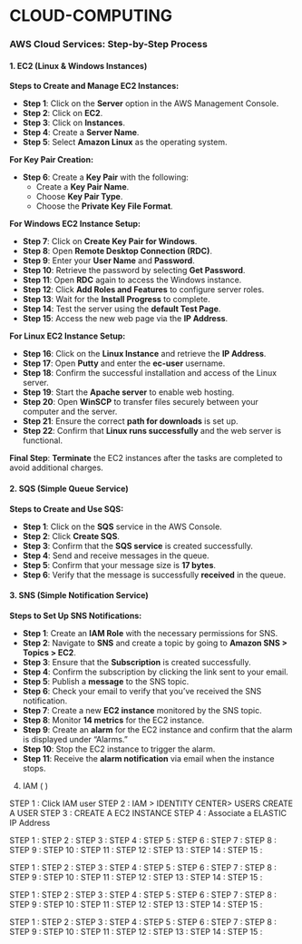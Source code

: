 # CLOUD-COMPUTING


### AWS Cloud Services: Step-by-Step Process

#### 1. **EC2 (Linux & Windows Instances)**

**Steps to Create and Manage EC2 Instances:**

- **Step 1**: Click on the **Server** option in the AWS Management Console.
- **Step 2**: Click on **EC2**.
- **Step 3**: Click on **Instances**.
- **Step 4**: Create a **Server Name**.
- **Step 5**: Select **Amazon Linux** as the operating system.

**For Key Pair Creation:**
- **Step 6**: Create a **Key Pair** with the following:
  - Create a **Key Pair Name**.
  - Choose **Key Pair Type**.
  - Choose the **Private Key File Format**.

**For Windows EC2 Instance Setup:**
- **Step 7**: Click on **Create Key Pair for Windows**.
- **Step 8**: Open **Remote Desktop Connection (RDC)**.
- **Step 9**: Enter your **User Name** and **Password**.
- **Step 10**: Retrieve the password by selecting **Get Password**.
- **Step 11**: Open **RDC** again to access the Windows instance.
- **Step 12**: Click **Add Roles and Features** to configure server roles.
- **Step 13**: Wait for the **Install Progress** to complete.
- **Step 14**: Test the server using the **default Test Page**.
- **Step 15**: Access the new web page via the **IP Address**.

**For Linux EC2 Instance Setup:**
- **Step 16**: Click on the **Linux Instance** and retrieve the **IP Address**.
- **Step 17**: Open **Putty** and enter the **ec-user** username.
- **Step 18**: Confirm the successful installation and access of the Linux server.
- **Step 19**: Start the **Apache server** to enable web hosting.
- **Step 20**: Open **WinSCP** to transfer files securely between your computer and the server.
- **Step 21**: Ensure the correct **path for downloads** is set up.
- **Step 22**: Confirm that **Linux runs successfully** and the web server is functional.

**Final Step**: **Terminate** the EC2 instances after the tasks are completed to avoid additional charges.


#### 2. **SQS (Simple Queue Service)**

**Steps to Create and Use SQS:**

- **Step 1**: Click on the **SQS** service in the AWS Console.
- **Step 2**: Click **Create SQS**.
- **Step 3**: Confirm that the **SQS service** is created successfully.
- **Step 4**: Send and receive messages in the queue.
- **Step 5**: Confirm that your message size is **17 bytes**.
- **Step 6**: Verify that the message is successfully **received** in the queue.



#### 3. **SNS (Simple Notification Service)**

**Steps to Set Up SNS Notifications:**

- **Step 1**: Create an **IAM Role** with the necessary permissions for SNS.
- **Step 2**: Navigate to **SNS** and create a topic by going to **Amazon SNS > Topics > EC2**.
- **Step 3**: Ensure that the **Subscription** is created successfully.
- **Step 4**: Confirm the subscription by clicking the link sent to your email.
- **Step 5**: Publish a **message** to the SNS topic.
- **Step 6**: Check your email to verify that you’ve received the SNS notification.
- **Step 7**: Create a new **EC2 instance** monitored by the SNS topic.
- **Step 8**: Monitor **14 metrics** for the EC2 instance.
- **Step 9**: Create an **alarm** for the EC2 instance and confirm that the alarm is displayed under “Alarms.”
- **Step 10**: Stop the EC2 instance to trigger the alarm.
- **Step 11**: Receive the **alarm notification** via email when the instance stops.



4. IAM ( )

STEP 1 : Click IAM user 
STEP 2 : IAM > IDENTITY CENTER> USERS CREATE A USER
STEP 3 : CREATE A EC2 INSTANCE 
STEP 4 : Associate a ELASTIC IP Address






STEP 1 : 
STEP 2 : 
STEP 3 : 
STEP 4 : 
STEP 5 : 
STEP 6 : 
STEP 7 : 
STEP 8 : 
STEP 9 : 
STEP 10 : 
STEP 11 : 
STEP 12 : 
STEP 13 : 
STEP 14 : 
STEP 15 :





STEP 1 : 
STEP 2 : 
STEP 3 : 
STEP 4 : 
STEP 5 : 
STEP 6 : 
STEP 7 : 
STEP 8 : 
STEP 9 : 
STEP 10 : 
STEP 11 : 
STEP 12 : 
STEP 13 : 
STEP 14 : 
STEP 15 :











STEP 1 : 
STEP 2 : 
STEP 3 : 
STEP 4 : 
STEP 5 : 
STEP 6 : 
STEP 7 : 
STEP 8 : 
STEP 9 : 
STEP 10 : 
STEP 11 : 
STEP 12 : 
STEP 13 : 
STEP 14 : 
STEP 15 :










STEP 1 : 
STEP 2 : 
STEP 3 : 
STEP 4 : 
STEP 5 : 
STEP 6 : 
STEP 7 : 
STEP 8 : 
STEP 9 : 
STEP 10 : 
STEP 11 : 
STEP 12 : 
STEP 13 : 
STEP 14 : 
STEP 15 :
